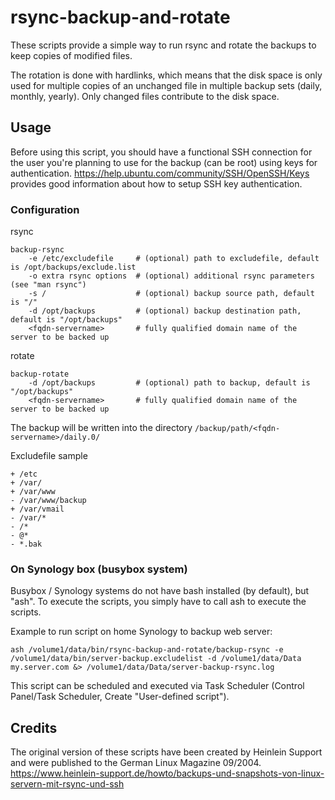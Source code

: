 # rsync-backup-and-rotate

These scripts provide a simple way to run rsync and rotate the backups to keep copies of modified files.

The rotation is done with hardlinks, which means that the disk space is only used for multiple copies of
an unchanged file in multiple backup sets (daily, monthly, yearly). Only changed files contribute to the disk
space.

## Usage

Before using this script, you should have a functional SSH connection for the user
you're planning to use for the backup (can be root) using keys for authentication.
https://help.ubuntu.com/community/SSH/OpenSSH/Keys provides good information about
how to setup SSH key authentication.

### Configuration

rsync

    backup-rsync
        -e /etc/excludefile     # (optional) path to excludefile, default is /opt/backups/exclude.list
        -o extra rsync options  # (optional) additional rsync parameters (see "man rsync")
        -s /                    # (optional) backup source path, default is "/"
        -d /opt/backups         # (optional) backup destination path, default is "/opt/backups"
        <fqdn-servername>       # fully qualified domain name of the server to be backed up

rotate

    backup-rotate
        -d /opt/backups         # (optional) path to backup, default is "/opt/backups"
        <fqdn-servername>       # fully qualified domain name of the server to be backed up

The backup will be written into the directory `/backup/path/<fqdn-servername>/daily.0/`

Excludefile sample

    + /etc
    + /var/
    + /var/www
    - /var/www/backup
    + /var/vmail
    - /var/*
    - /*
    - @*
    - *.bak

### On Synology box (busybox system)

Busybox / Synology systems do not have bash installed (by default), but
"ash". To execute the scripts, you simply have to call ash to execute
the scripts.

Example to run script on home Synology to backup web server:

    ash /volume1/data/bin/rsync-backup-and-rotate/backup-rsync -e /volume1/data/bin/server-backup.excludelist -d /volume1/data/Data my.server.com &> /volume1/data/Data/server-backup-rsync.log

This script can be scheduled and executed via Task Scheduler (Control Panel/Task Scheduler, Create "User-defined script").

## Credits

The original version of these scripts have been created by Heinlein Support and were
published to the German Linux Magazine 09/2004.
https://www.heinlein-support.de/howto/backups-und-snapshots-von-linux-servern-mit-rsync-und-ssh
